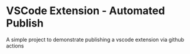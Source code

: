 # VSCode Extension - Automated Publish
A simple project to demonstrate publishing a vscode extension via github actions

